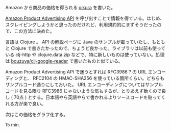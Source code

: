 Amazon から商品の価格を得られる [oikura][bouzuya/oikura] を書いた。

[Amazon Product Advertising API][amazon-product-advertising-api] を呼び出すことで情報を得ている。はじめ、スクレイピングしようかと思ったのだけれど、利用規約的にまずそうだったので、この方法に決めた。

言語は Clojure 。 API の解説ページに Java のサンプルが載っていたし、もともと Clojure で書きたかったので、ちょうど良かった。ライブラリは以前も使っている clj-http や clojure.data.zip などで、特に新しいものは使っていない。処理は [bouzuya/clj-google-reader][bouzuya/clj-google-reader] で書いたものと似ている。

Amazon Product Advertising API で迷うとすれば RFC3986 ? の URL エンコーディングと、 RFC2104 の HMAC-SHA256 を使っている箇所くらい。どちらもサンプルコード通りにしておいた。 URL エンコーディングについてはサンプルコードを見る限り RFC3986 じゃないような気もするが、とりあえず動くので良し ( 70点 ) とする。日本語やら英語やらで書かれるよりソースコードを貼ってくれる方が楽で良い。

次はこの価格をグラフ化する。

15 min.

[amazon-product-advertising-api]: https://affiliate.amazon.co.jp/gp/advertising/api/detail/main.html
[bouzuya/oikura]: https://github.com/bouzuya/oikura
[bouzuya/clj-google-reader]: https://github.com/bouzuya/clj-google-reader

